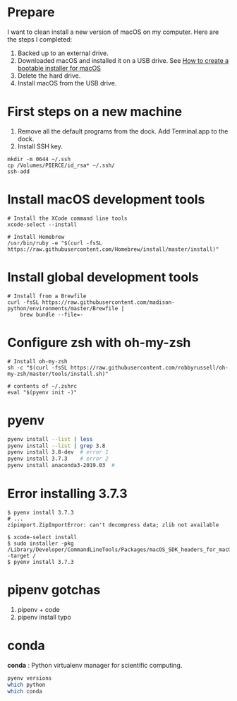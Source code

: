 # Prepare

I want to clean install a new version of macOS on my computer. Here
are the steps I completed:

1. Backed up to an external drive.
1. Downloaded macOS and installed it on a USB drive. See [How to create a bootable installer for macOS](https://support.apple.com/en-us/HT201372)
1. Delete the hard drive.
1. Install macOS from the USB drive.

# First steps on a new machine

1. Remove all the default programs from the dock. Add Terminal.app to the dock.
1. Install SSH key.

```
mkdir -m 0644 ~/.ssh
cp /Volumes/PIERCE/id_rsa* ~/.ssh/
ssh-add
```

# Install macOS development tools

```
# Install the XCode command line tools
xcode-select --install

# Install Homebrew
/usr/bin/ruby -e "$(curl -fsSL https://raw.githubusercontent.com/Homebrew/install/master/install)"
```

# Install global development tools

```
# Install from a Brewfile
curl -fsSL https://raw.githubusercontent.com/madison-python/environments/master/Brewfile |
    brew bundle --file=-
```

# Configure zsh with oh-my-zsh

```
# Install oh-my-zsh
sh -c "$(curl -fsSL https://raw.githubusercontent.com/robbyrussell/oh-my-zsh/master/tools/install.sh)"
```

```
# contents of ~/.zshrc
eval "$(pyenv init -)"
```

# pyenv

```bash
pyenv install --list | less
pyenv install --list | grep 3.8
pyenv install 3.8-dev  # error 1
pyenv install 3.7.3    # error 2
pyenv install anaconda3-2019.03  #
```

# Error installing 3.7.3

```
$ pyenv install 3.7.3
# ...
zipimport.ZipImportError: can't decompress data; zlib not available

$ xcode-select install
$ sudo installer -pkg /Library/Developer/CommandLineTools/Packages/macOS_SDK_headers_for_macOS_10.14.pkg -target /
$ pyenv install 3.7.3
```

# pipenv gotchas

1. pipenv + code
1. pipenv install typo

# conda

**conda**
:   Python virtualenv manager for scientific computing.

```bash
pyenv versions
which python
which conda
```

